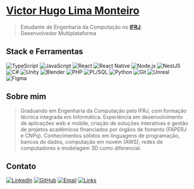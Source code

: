 # <a href='https://vhlima1008.github.io/portfolio/'>Victor Hugo Lima Monteiro</a>
> Estudante de Engenharia da Computação no <strong><a href='https://portal.ifrj.edu.br/niteroi'>IFRJ</a></strong>.<br>
> Desenvolvedor Multiplataforma

## Stack e Ferramentas
![TypeScript](https://img.shields.io/badge/-TypeScript-3178C6?style=flat-square&logo=typescript&logoColor=white)
![JavaScript](https://img.shields.io/badge/-JavaScript-F7DF1E?style=flat-square&logo=javascript&logoColor=black)
![React](https://img.shields.io/badge/-React-61DAFB?style=flat-square&logo=react&logoColor=000)
![React Native](https://img.shields.io/badge/-React%20Native-61DAFB?style=flat-square&logo=react&logoColor=000)
![Node.js](https://img.shields.io/badge/-Node.js-339933?style=flat-square&logo=node.js&logoColor=white)
![NestJS](https://img.shields.io/badge/-NestJS-E0234E?style=flat-square&logo=nestjs&logoColor=white)
![C#](https://img.shields.io/badge/-C%23-239120?style=flat-square&logo=csharp&logoColor=white)
![Unity](https://img.shields.io/badge/-Unity-000000?style=flat-square&logo=unity&logoColor=white)
![Blender](https://img.shields.io/badge/-Blender-F5792A?style=flat-square&logo=blender&logoColor=white)
![PHP](https://img.shields.io/badge/-PHP-777BB4?style=flat-square&logo=php&logoColor=white)
![PL/SQL](https://img.shields.io/badge/-PL%2FSQL-CC2927?style=flat-square&logo=oracle&logoColor=white)
![Python](https://img.shields.io/badge/-Python-3776AB?style=flat-square&logo=python&logoColor=white)
![Git](https://img.shields.io/badge/-Git-F05032?style=flat-square&logo=git&logoColor=white)
![Unreal](https://img.shields.io/badge/-Unreal-0E1128?style=flat-square&logo=unrealengine&logoColor=white)
![Figma](https://img.shields.io/badge/-Figma-F24E1E?style=flat-square&logo=figma&logoColor=white)

## Sobre mim
> Graduando em Engenharia da Computação pelo IFRJ, com formação técnica integrada em Informática. Experiência em desenvolvimento de aplicações web e mobile, criação de soluções interativas e gestão de projetos acadêmicos financiados por órgãos de fomento (FAPERJ e CNPq). Conhecimentos sólidos em linguagens de programação, bancos de dados, computação em nuvem (AWS), redes de computadores e modelagem 3D como diferencial.

## Contato
[![LinkedIn](https://img.shields.io/badge/-LinkedIn-0A66C2?style=flat-square&logo=linkedin&logoColor=white)](https://www.linkedin.com/in/vhlima1008)
[![GitHub](https://img.shields.io/badge/-GitHub-181717?style=flat-square&logo=github&logoColor=white)](https://github.com/vhlima1008)
[![Email](https://img.shields.io/badge/-Email-EA4335?style=flat-square&logo=gmail&logoColor=white)](mailto:vhlima1008@gmail.com)
[![Links](https://img.shields.io/badge/-Linktree-43E55E?style=flat-square&logo=linktree&logoColor=white)](https://linktr.ee/VHlimamonteiro)

